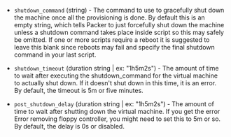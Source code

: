 <!-- Code generated from the comments of the ShutdownConfig struct in builder/virtualbox/common/shutdown_config.go; DO NOT EDIT MANUALLY -->

-   `shutdown_command` (string) - The command to use to gracefully shut down the
    machine once all the provisioning is done. By default this is an empty
    string, which tells Packer to just forcefully shut down the machine unless a
    shutdown command takes place inside script so this may safely be omitted. If
    one or more scripts require a reboot it is suggested to leave this blank
    since reboots may fail and specify the final shutdown command in your
    last script.
    
-   `shutdown_timeout` (duration string | ex: "1h5m2s") - The amount of time to wait after executing the
    shutdown_command for the virtual machine to actually shut down. If it
    doesn't shut down in this time, it is an error. By default, the timeout is
    5m or five minutes.
    
-   `post_shutdown_delay` (duration string | ex: "1h5m2s") - The amount of time to wait after shutting
    down the virtual machine. If you get the error
    Error removing floppy controller, you might need to set this to 5m
    or so. By default, the delay is 0s or disabled.
    
